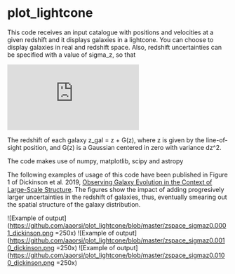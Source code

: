 # plot_lightcone

This code receives an input catalogue with positions and velocities at a given redshift and it displays galaxies in a lightcone. You can choose to display galaxies in real and redshift space. Also, redshift uncertainties can be specified with a value of sigma_z, so that

![](https://latex.codecogs.com/gif.latex?%5Cdelta%20z%20%3D%20%5Csigma_z%281&plus;z%29)

The redshift of each galaxy z_gal = z + G(z), where z is given by the line-of-sight position, and G(z) is a Gaussian centered in zero with variance dz^2.

The code makes use of numpy, matplotlib, scipy and astropy

The following examples of usage of this code have been published in Figure 1 of Dickinson et al. 2019, [Observing Galaxy Evolution in the Context of Large-Scale Structure](https://arxiv.org/abs/1903.07409). The figures show the impact of adding progresively larger uncertainties in the redshift of galaxies, thus, eventually smearing out the spatial structure of the galaxy distribution.

![Example of output](https://github.com/aaorsi/plot_lightcone/blob/master/zspace_sigmaz0.0001_dickinson.png =250x)
![Example of output](https://github.com/aaorsi/plot_lightcone/blob/master/zspace_sigmaz0.0010_dickinson.png =250x)
![Example of output](https://github.com/aaorsi/plot_lightcone/blob/master/zspace_sigmaz0.0100_dickinson.png =250x)
